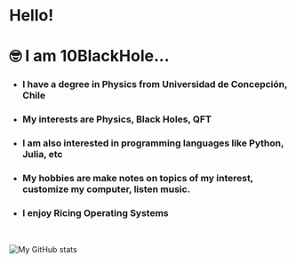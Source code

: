 <h1>Hello!</h1>                                                  
<!--<b><i>With the power of The Potion of Lextozar</i><br>       -->
<!--<i>Made from the water of a holy bay</i><br>                -->
<!--<i>Graced with light from a burning star</i><br>-->
<!--<i>Strirred in a pot made of Olympian Clay; I wish</i><br>-->
<!--<i>That you may have a mighty great day!</i><br></b>      -->

<h1>🤓 I am 10BlackHole...</h1>
<ul style='circle'>
<li><h3>I have a degree in Physics from Universidad de Concepción, Chile</h3></li>
<li><h3>My interests are Physics, Black Holes, QFT</h3></li>
<li><h3>I am also interested in programming languages like Python, Julia, etc</h3></li>
<li><h3>My hobbies are make notes on topics of my interest, customize my computer, listen music.</h3></li>
<li><h3>I enjoy Ricing Operating Systems</h3></li>
</ul> 

<br>

![My GitHub stats](https://github-readme-stats.vercel.app/api?username=10BlackHole&show_icons=true&theme=radical&bg_color=1e1e2e&text_color=cdd6f4&icon_color=cba6f7&title_color=94e2d5)


